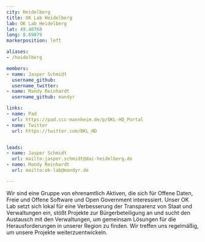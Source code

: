 ```yaml
---
city: Heidelberg
title: OK Lab Heidelberg
lab: OK Lab Heidelberg
lat: 49.40768
long: 8.69079
markerposition: left

aliases:
- /heidelberg

members:
- name: Jasper Schmidt
  username_github:
  username_twitter:
- name: Mandy Reinhardt
  username_github: mandyr

links:
- name: Pad
  url: https://pad.ccc-mannheim.de/p/OKL-HD_Portal
- name: Twitter
  url: https://twitter.com/OKL_HD


leads:
- name: Jasper Schmidt
  url: mailto:jasper.schmidt@dai-heidelberg.de
- name: Mandy Reinhardt
  url: mailto:ok-lab@mandyr.de

---
```


Wir sind eine Gruppe von ehrenamtlich Aktiven, die sich für Offene Daten, Freie und Offene Software und Open Government interessiert. Unser OK Lab setzt sich lokal für eine Verbesserung der Transparenz von Staat und Verwaltungen ein, stößt Projekte zur Bürgerbeteiligung an und sucht den Austausch mit den Verwaltungen, um gemeinsam Lösungen für die Herausforderungen in unserer Region zu finden. Wir treffen uns regelmäßig, um unsere Projekte weiterzuentwickeln.

